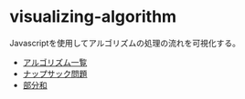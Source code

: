 visualizing-algorithm
=====================

Javascriptを使用してアルゴリズムの処理の流れを可視化する。

- [アルゴリズム一覧](http://ksomemo.github.io/visualizing-algorithm/html/)
- [ナップサック問題](http://ksomemo.github.io/visualizing-algorithm/knapsack/)
- [部分和](http://ksomemo.github.io/visualizing-algorithm/html/dfs/partialsum.html)
